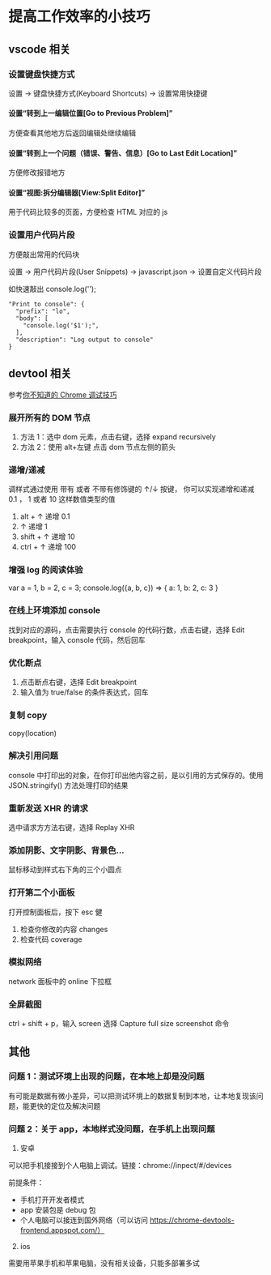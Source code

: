 # 提高工作效率的小技巧

## vscode 相关

### 设置键盘快捷方式

设置 -> 键盘快捷方式(Keyboard Shortcuts) -> 设置常用快捷键

#### 设置“转到上一编辑位置[Go to Previous Problem]”

方便查看其他地方后返回编辑处继续编辑

#### 设置“转到上一个问题（错误、警告、信息）[Go to Last Edit Location]”

方便修改报错地方

#### 设置“视图:拆分编辑器[View:Split Editor]”

用于代码比较多的页面，方便检查 HTML 对应的 js

### 设置用户代码片段

方便敲出常用的代码块

设置 -> 用户代码片段(User Snippets) -> javascript.json -> 设置自定义代码片段

如快速敲出 console.log('');

```
"Print to console": {
  "prefix": "lo",
  "body": [
    "console.log('$1');",
  ],
  "description": "Log output to console"
}
```

## devtool 相关

参考[你不知道的 Chrome 调试技巧](https://juejin.im/book/5c526902e51d4543805ef35e)

### 展开所有的 DOM 节点

1. 方法 1：选中 dom 元素，点击右键，选择 expand recursively
2. 方法 2：使用 alt+左键 点击 dom 节点左侧的箭头

### 递增/递减

调样式通过使用 带有 或者 不带有修饰键的 ↑/↓ 按键， 你可以实现递增和递减 0.1 ， 1 或者 10 这样数值类型的值

1. alt + ↑ 递增 0.1
2. ↑ 递增 1
3. shift + ↑ 递增 10
4. ctrl + ↑ 递增 100

### 增强 log 的阅读体验

var a = 1, b = 2, c = 3; console.log({a, b, c}) => { a: 1, b: 2, c: 3 }

### 在线上环境添加 console

找到对应的源码，点击需要执行 console 的代码行数，点击右键，选择 Edit breakpoint，输入 console 代码，然后回车

### 优化断点

1. 点击断点右键，选择 Edit breakpoint
2. 输入值为 true/false 的条件表达式，回车

### 复制 copy

copy(location)

### 解决引用问题

console 中打印出的对象，在你打印出他内容之前，是以引用的方式保存的。使用 JSON.stringify() 方法处理打印的结果

### 重新发送 XHR 的请求

选中请求方方法右键，选择 Replay XHR

### 添加阴影、文字阴影、背景色...

鼠标移动到样式右下角的三个小圆点

### 打开第二个小面板

打开控制面板后，按下 esc 健

1. 检查你修改的内容 changes
2. 检查代码 coverage

### 模拟网络

network 面板中的 online 下拉框

### 全屏截图

ctrl + shift + p，输入 screen 选择 Capture full size screenshot 命令

## 其他

### 问题 1：测试环境上出现的问题，在本地上却是没问题

有可能是数据有微小差异，可以把测试环境上的数据复制到本地，让本地复现该问题，能更快的定位及解决问题

### 问题 2：关于 app，本地样式没问题，在手机上出现问题

1. 安卓

可以把手机接接到个人电脑上调试。链接：chrome://inpect/#/devices

前提条件：

- 手机打开开发者模式
- app 安装包是 debug 包
- 个人电脑可以接连到国外网络（可以访问 https://chrome-devtools-frontend.appspot.com/）

2. ios

需要用苹果手机和苹果电脑，没有相关设备，只能多部署多试
